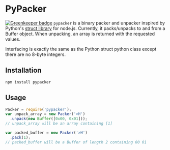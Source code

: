 # PyPacker

[![Greenkeeper badge](https://badges.greenkeeper.io/ctbarna/node-packer.svg)](https://greenkeeper.io/)
`pypacker` is a binary packer and unpacker inspired by Python's [struct
library](http://docs.python.org/library/struct.html) for node.js.
Currently, it packs/unpacks to and from a Buffer object. When unpacking,
an array is returned with the requested values.

Interfacing is exactly the same as the Python struct python class except
there are no 8-byte integers.

## Installation
`npm install pypacker`

## Usage
```JavaScript
Packer = require('pypacker');
var unpack_array = new Packer('>H')
  .unpack(new Buffer([0x00, 0x01]));
// unpack_array will be an array containing [1]

var packed_buffer = new Packer('>H')
  .pack(1);
// packed_buffer will be a Buffer of length 2 containing 00 01
```
